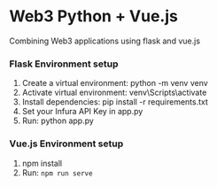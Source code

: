 # Web3 Python + Vue.js

Combining Web3 applications using flask and vue.js

### Flask Environment setup
1. Create a virtual environment: python -m venv venv
2. Activate virtual environment: venv\Scripts\activate
3. Install dependencies: pip install -r requirements.txt
4. Set your Infura API Key in app.py
5. Run: python app.py

### Vue.js Environment setup
1. npm install
2. Run: `npm run serve`
